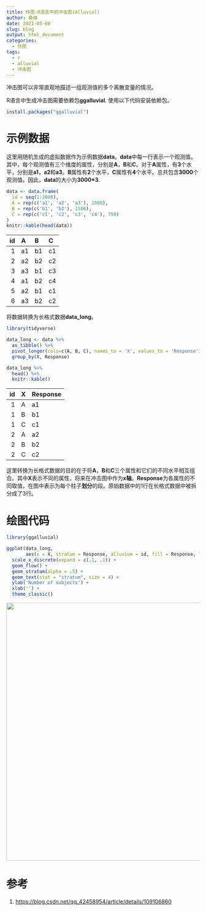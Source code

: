 ```yaml
---
title: 作图-R语言中的冲击图(Alluvial)
author: 桑峰
date: 2021-05-08
slug: blog
output: html_document
categories:
  - 作图
tags:
  - r
  - alluvial
  - 冲击图
---
```


冲击图可以非常直观地描述一组观测值的多个离散变量的情况。

R语言中生成冲击图需要依赖包**ggalluvial**. 使用以下代码安装依赖包。


```R
install.packages("ggalluvial")
```

# 示例数据

这里用随机生成的虚拟数据作为示例数据**data**。**data**中每一行表示一个观测值。其中，每个观测值有三个维度的属性，分别是**A**，**B**和**C**。对于**A**属性，有**3**个水平，分别是**a1**，**a2**和**a3**。**B**属性有**2**个水平，**C**属性有**4**个水平。总共包含**3000**个观测值。因此，**data**的大小为**3000\*3**.


```r
data <- data.frame(
  id = seq(1:3000),
  A = rep(c('a1', 'a2', 'a3'), 1000),
  B = rep(c('b1', 'b2'), 1500),
  C = rep(c('c1', 'c2', 'c3', 'c4'), 750)
)
knitr::kable(head(data))
```



| id|A  |B  |C  |
|--:|:--|:--|:--|
|  1|a1 |b1 |c1 |
|  2|a2 |b2 |c2 |
|  3|a3 |b1 |c3 |
|  4|a1 |b2 |c4 |
|  5|a2 |b1 |c1 |
|  6|a3 |b2 |c2 |
将数据转换为长格式数据**data_long**。


```r
library(tidyverse)

data_long <- data %>%
  as_tibble() %>%
  pivot_longer(cols=c(A, B, C), names_to = 'X', values_to = 'Response') %>%
  group_by(X, Response)

data_long %>%
  head() %>%
  knitr::kable()
```



| id|X  |Response |
|--:|:--|:--------|
|  1|A  |a1       |
|  1|B  |b1       |
|  1|C  |c1       |
|  2|A  |a2       |
|  2|B  |b2       |
|  2|C  |c2       |
这里转换为长格式数据的目的在于将**A**，**B**和**C**三个属性和它们的不同水平相互组合。其中**X**表示不同的属性，将来在冲击图中作为**x轴**。**Response**为各属性的不同取值，在图中表示为每个柱子**划分**的段。原始数据中的1行在长格式数据中被拆分成了3行。


# 绘图代码


```r
library(ggalluvial)

ggplot(data_long,
       aes(x = X, stratum = Response, alluvium = id, fill = Response, label = Response)) +
  scale_x_discrete(expand = c(.1, .1)) +
  geom_flow() +
  geom_stratum(alpha = .5) +
  geom_text(stat = "stratum", size = 4) +
  ylab('Number of subjects') +
  xlab('') +
  theme_classic()
```

<img src="{{< blogdown/postref >}}index_files/figure-html/unnamed-chunk-3-1.png" width="672" />


# 参考

1. https://blog.csdn.net/qq_42458954/article/details/109106860
